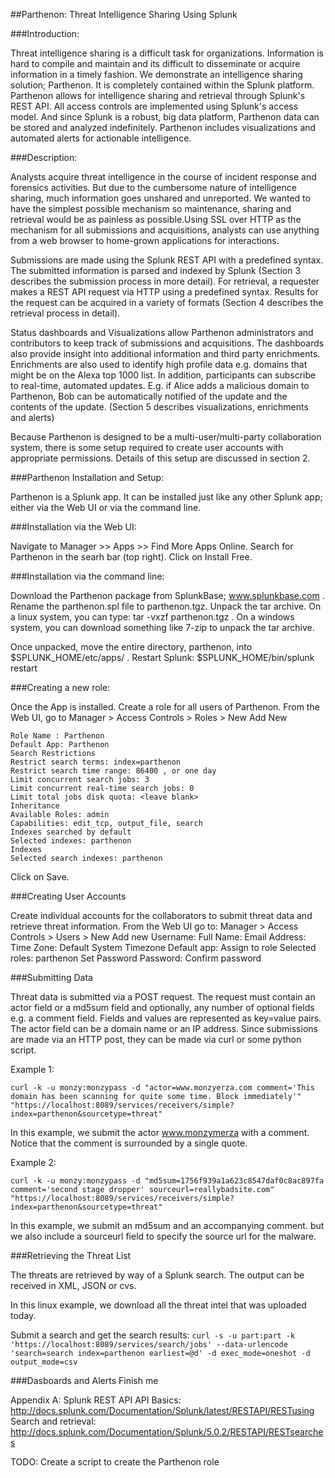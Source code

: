 ##Parthenon: Threat Intelligence Sharing Using Splunk

###Introduction:

Threat intelligence sharing is a difficult task for organizations. Information is hard to compile and maintain and its difficult to disseminate or acquire information in a timely fashion. We demonstrate an intelligence sharing solution; Parthenon. It is completely contained within the Splunk platform. Parthenon allows for intelligence sharing and retrieval through Splunk's REST API. All access controls are implemented using Splunk's access model. And since Splunk is a robust, big data platform, Parthenon data can be stored and analyzed indefinitely. Parthenon includes visualizations and automated alerts for actionable intelligence.

###Description:

Analysts acquire threat intelligence in the course of incident response and forensics activities. But due to the cumbersome nature of intelligence sharing, much information goes unshared and unreported. We wanted to have the simplest possible mechanism so maintenance, sharing and retrieval would be as painless as possible.Using SSL over HTTP as the mechanism for all submissions and acquisitions, analysts can use anything from a web browser to home-grown applications for interactions.

Submissions are made using the Splunk REST API with a predefined syntax. The submitted information is parsed and indexed by Splunk (Section 3 describes the submission process in more detail). For retrieval, a requester makes a REST API request via HTTP using a predefined syntax. Results for the request can be acquired in a variety of formats (Section 4 describes the retrieval process in detail). 

Status dashboards and Visualizations allow Parthenon administrators and contributors to keep track of submissions and acquisitions. The dashboards also provide insight into additional information and third party enrichments. Enrichments are also used to identify high profile data e.g. domains that might be on the Alexa top 1000 list. In addition, participants can subscribe to real-time, automated updates. E.g. if Alice adds a malicious domain to Parthenon, Bob can be automatically notified of the update and the contents of the update. (Section 5 describes visualizations, enrichments and alerts)

Because Parthenon is designed to be a multi-user/multi-party collaboration system, there is some setup required to create user accounts with appropriate permissions. Details of this setup are discussed in section 2.

###Parthenon Installation and Setup:

Parthenon is a Splunk app. It can be installed just like any other Splunk app; either via the Web UI or via the command line. 

###Installation via the Web UI: 

Navigate to Manager >> Apps >> Find More Apps Online. Search for Parthenon in the searh bar (top right). Click on Install Free. 

###Installation via the command line:

Download the Parthenon package from SplunkBase; www.splunkbase.com . Rename the parthenon.spl file to parthenon.tgz. Unpack the tar archive. On a linux system, you can type: tar -vxzf parthenon.tgz . On a windows system, you can download something like 7-zip to unpack the tar archive.

Once unpacked, move the entire directory, parthenon, into $SPLUNK_HOME/etc/apps/ . 
Restart Splunk: $SPLUNK_HOME/bin/splunk restart

###Creating a new role:

Once the App is installed. Create a role for all users of Parthenon. From the Web UI, go to Manager > Access Controls > Roles > New
Add New

    Role Name : Parthenon
    Default App: Parthenon
    Search Restrictions
    Restrict search terms: index=parthenon
    Restrict search time range: 86400 , or one day
    Limit concurrent search jobs: 3
    Limit concurrent real-time search jobs: 0
    Limit total jobs disk quota: <leave blank>
    Inheritance
    Available Roles: admin
    Capabilities: edit_tcp, output_file, search
    Indexes searched by default
    Selected indexes: parthenon
    Indexes
    Selected search indexes: parthenon

Click on Save. 

###Creating User Accounts

Create individual accounts for the collaborators to submit threat data and retrieve threat information. From the Web UI go to:
Manager > Access Controls > Users > New 
Add new
Username: <the user name of the new user>
Full Name: <Name of the user>
Email Address: <Email of the user>
Time Zone: Default System Timezone
Default app: <Leave Blank>
Assign to role
Selected roles: parthenon
Set Password
Password: <the users password> 
Confirm password

###Submitting Data

Threat data is submitted via a POST request. The request must contain an actor field or a md5sum field and optionally, any number of optional fields e.g. a comment field. Fields and values are represented as key=value pairs. The actor field can be a domain name or an IP address. Since submissions are made via an HTTP post, they can be made via curl or some python script.

Example 1:

    curl -k -u monzy:monzypass -d "actor=www.monzyerza.com comment='This domain has been scanning for quite some time. Block immediately'" "https://localhost:8089/services/receivers/simple?index=parthenon&sourcetype=threat"

In this example, we submit the actor www.monzymerza with a comment. Notice that the comment is surrounded by a single quote.

Example 2: 

    curl -k -u monzy:monzypass -d "md5sum=1756f939a1a623c8547daf0c8ac897fa comment='second stage dropper' sourceurl=reallybadsite.com" "https://localhost:8089/services/receivers/simple?index=parthenon&sourcetype=threat"

In this example, we submit an md5sum and an accompanying comment. but we also include a sourceurl field to specify the source url for the malware. 

###Retrieving the Threat List

The threats are retrieved by way of a Splunk search. The output can be received in XML, JSON or cvs. 

In this linux example, we download all the threat intel that was uploaded today. 

Submit a search and get the search results:
     `curl -s -u part:part -k 'https://localhost:8089/services/search/jobs' --data-urlencode 'search=search index=parthenon earliest=@d' -d exec_mode=oneshot -d output_mode=csv`

###Dasboards and Alerts
Finish me

Appendix A: Splunk REST API 
API Basics: http://docs.splunk.com/Documentation/Splunk/latest/RESTAPI/RESTusing
Search and retrieval: http://docs.splunk.com/Documentation/Splunk/5.0.2/RESTAPI/RESTsearches

TODO: 
Create a script to create the Parthenon role

